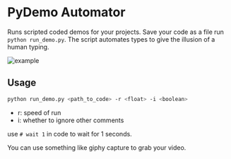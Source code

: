 # PyDemo Automator

Runs scripted coded demos for your projects. Save your code as a file run `python run_demo.py`.
The script automates types to give the illusion of a human typing.

![example](images/pydemo.gif?raw=true)

## Usage

```bash
python run_demo.py <path_to_code> -r <float> -i <boolean>
```

- r: speed of run
- i: whether to ignore other comments


use `# wait 1` in code to wait for 1 seconds.

You can use something like giphy capture to grab your video.